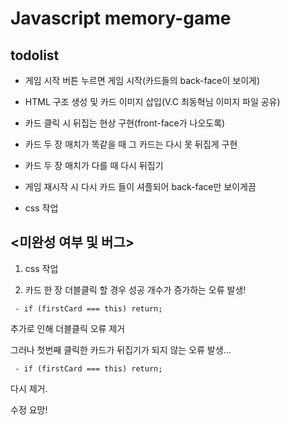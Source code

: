# Javascript memory-game

## todolist

- 게임 시작 버튼 누르면 게임 시작(카드들의 back-face이 보이게)

- HTML 구조 생성 및 카드 이미지 삽입(V.C 최동혁님 이미지 파일 공유)

- 카드 클릭 시 뒤집는 현상 구현(front-face가 나오도록)

- 카드 두 장 매치가 똑같을 때 그 카드는 다시 못 뒤집게 구현

- 카드 두 장 매치가 다를 때 다시 뒤집기

- 게임 재시작 시 다시 카드 들이 셔플되어 back-face만 보이게끔

-  css 작업

## <미완성 여부 및 버그>

1. css 작업

2. 카드 한 장 더블클릭 할 경우 성공 개수가 증가하는 오류 발생!
```
 - if (firstCard === this) return;
```
추가로 인해 더블클릭 오류 제거

그러나 첫번째 클릭한 카드가 뒤집기가 되지 않는 오류 발생...

```
 - if (firstCard === this) return;
``` 
다시 제거. 

수정 요망!
